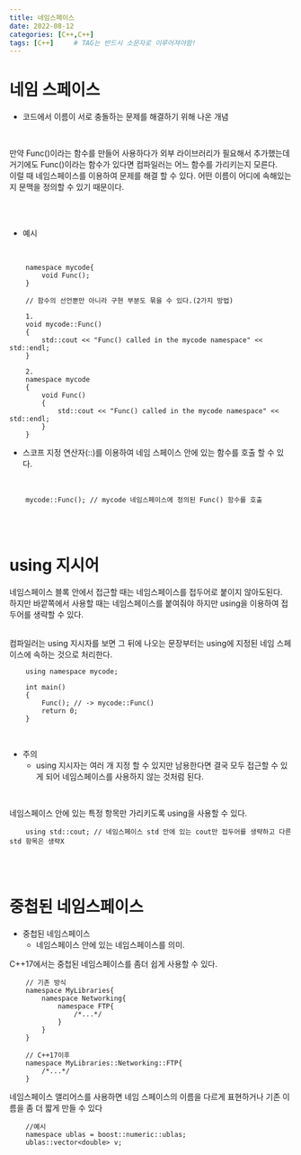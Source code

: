 ```yaml
---
title: 네임스페이스
date: 2022-08-12
categories: [C++,C++]
tags: [C++]		# TAG는 반드시 소문자로 이루어져야함!
---
```


네임 스페이스
=====================
* 코드에서 이름이 서로 충돌하는 문제를 해결하기 위해 나온 개념<br>

<br>

만약 Func()이라는 함수를 만들어 사용하다가 외부 라이브러리가 필요해서 추가했는데 거기에도 Func()이라는 함수가 있다면 컴파일러는 어느 함수를 가리키는지 모른다.<br> 이럴 때 네임스페이스를 이용하여
문제를 해결 할 수 있다. 어떤 이름이 어디에 속해있는지 문맥을 정의할 수 있기 때문이다.

<br><br>

* 예시
  
<br>


        namespace mycode{
            void Func();
        }

        // 함수의 선언뿐만 아니라 구현 부분도 묶을 수 있다.(2가지 방법)

        1. 
        void mycode::Func()
        {
            std::cout << "Func() called in the mycode namespace" << std::endl;
        }

        2. 
        namespace mycode
        {
            void Func()
            {
                std::cout << "Func() called in the mycode namespace" << std::endl;
            }
        }


* 스코프 지정 연산자(::)를 이용하여 네임 스페이스 안에 있는 함수를 호출 할 수 있다.

<br>

        mycode::Func(); // mycode 네임스페이스에 정의된 Func() 함수를 호출


<br><br>

using 지시어
=============
네임스페이스 블록 안에서 접근할 때는 네임스페이스를 접두어로 붙이지 않아도된다.<br>
하지만 바깥쪽에서 사용할 때는 네임스페이스를 붙여줘야 하지만 using을 이용하여 접두어를 생략할 수 있다.<br><br>

컴파일러는 using 지시자를 보면 그 뒤에 나오는 문장부터는 using에 지정된 네임 스페이스에 속하는 것으로 처리한다.

        using namespace mycode;

        int main()
        {
            Func(); // -> mycode::Func()
            return 0;
        }

<br>

* 주의
  * using 지시자는 여러 개 지정 할 수 있지만 남용한다면 결국 모두 접근할 수 있게 되어 네임스페이스를 사용하지 않는 것처럼 된다.

<br>

네임스페이스 안에 있는 특정 항목만 가리키도록 using을 사용할 수 있다.

        using std::cout; // 네임스페이스 std 안에 있는 cout만 접두어를 생략하고 다른 std 항목은 생략X

<br><br>

중첩된 네임스페이스
========================
* 중첩된 네임스페이스
  * 네임스페이스 안에 있는 네임스페이스를 의미.
  
C++17에서는 중첩된 네임스페이스를 좀더 쉽게 사용할 수 있다.


        // 기존 방식
        namespace MyLibraries{
            namespace Networking{
                namespace FTP{
                    /*...*/
                }
            }
        }

        // C++17이후
        namespace MyLibraries::Networking::FTP{
            /*...*/
        }

네임스페이스 앨리어스를 사용하면 네임 스페이스의 이름을 다르게 표현하거나 기존 이름을 좀 더 짧게 만들 수 있다
        
        //예시
        namespace ublas = boost::numeric::ublas;
        ublas::vector<double> v;